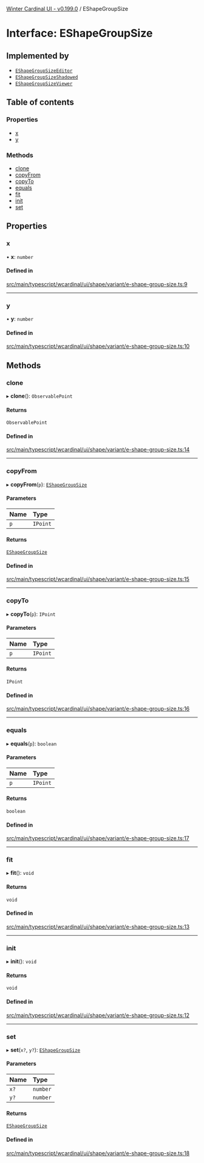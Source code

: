 [Winter Cardinal UI - v0.199.0](../index.md) / EShapeGroupSize

# Interface: EShapeGroupSize

## Implemented by

- [`EShapeGroupSizeEditor`](../classes/EShapeGroupSizeEditor.md)
- [`EShapeGroupSizeShadowed`](../classes/EShapeGroupSizeShadowed.md)
- [`EShapeGroupSizeViewer`](../classes/EShapeGroupSizeViewer.md)

## Table of contents

### Properties

- [x](EShapeGroupSize.md#x)
- [y](EShapeGroupSize.md#y)

### Methods

- [clone](EShapeGroupSize.md#clone)
- [copyFrom](EShapeGroupSize.md#copyfrom)
- [copyTo](EShapeGroupSize.md#copyto)
- [equals](EShapeGroupSize.md#equals)
- [fit](EShapeGroupSize.md#fit)
- [init](EShapeGroupSize.md#init)
- [set](EShapeGroupSize.md#set)

## Properties

### x

• **x**: `number`

#### Defined in

[src/main/typescript/wcardinal/ui/shape/variant/e-shape-group-size.ts:9](https://github.com/winter-cardinal/winter-cardinal-ui/blob/v0.199.0/src/main/typescript/wcardinal/ui/shape/variant/e-shape-group-size.ts#L9)

___

### y

• **y**: `number`

#### Defined in

[src/main/typescript/wcardinal/ui/shape/variant/e-shape-group-size.ts:10](https://github.com/winter-cardinal/winter-cardinal-ui/blob/v0.199.0/src/main/typescript/wcardinal/ui/shape/variant/e-shape-group-size.ts#L10)

## Methods

### clone

▸ **clone**(): `ObservablePoint`

#### Returns

`ObservablePoint`

#### Defined in

[src/main/typescript/wcardinal/ui/shape/variant/e-shape-group-size.ts:14](https://github.com/winter-cardinal/winter-cardinal-ui/blob/v0.199.0/src/main/typescript/wcardinal/ui/shape/variant/e-shape-group-size.ts#L14)

___

### copyFrom

▸ **copyFrom**(`p`): [`EShapeGroupSize`](EShapeGroupSize.md)

#### Parameters

| Name | Type |
| :------ | :------ |
| `p` | `IPoint` |

#### Returns

[`EShapeGroupSize`](EShapeGroupSize.md)

#### Defined in

[src/main/typescript/wcardinal/ui/shape/variant/e-shape-group-size.ts:15](https://github.com/winter-cardinal/winter-cardinal-ui/blob/v0.199.0/src/main/typescript/wcardinal/ui/shape/variant/e-shape-group-size.ts#L15)

___

### copyTo

▸ **copyTo**(`p`): `IPoint`

#### Parameters

| Name | Type |
| :------ | :------ |
| `p` | `IPoint` |

#### Returns

`IPoint`

#### Defined in

[src/main/typescript/wcardinal/ui/shape/variant/e-shape-group-size.ts:16](https://github.com/winter-cardinal/winter-cardinal-ui/blob/v0.199.0/src/main/typescript/wcardinal/ui/shape/variant/e-shape-group-size.ts#L16)

___

### equals

▸ **equals**(`p`): `boolean`

#### Parameters

| Name | Type |
| :------ | :------ |
| `p` | `IPoint` |

#### Returns

`boolean`

#### Defined in

[src/main/typescript/wcardinal/ui/shape/variant/e-shape-group-size.ts:17](https://github.com/winter-cardinal/winter-cardinal-ui/blob/v0.199.0/src/main/typescript/wcardinal/ui/shape/variant/e-shape-group-size.ts#L17)

___

### fit

▸ **fit**(): `void`

#### Returns

`void`

#### Defined in

[src/main/typescript/wcardinal/ui/shape/variant/e-shape-group-size.ts:13](https://github.com/winter-cardinal/winter-cardinal-ui/blob/v0.199.0/src/main/typescript/wcardinal/ui/shape/variant/e-shape-group-size.ts#L13)

___

### init

▸ **init**(): `void`

#### Returns

`void`

#### Defined in

[src/main/typescript/wcardinal/ui/shape/variant/e-shape-group-size.ts:12](https://github.com/winter-cardinal/winter-cardinal-ui/blob/v0.199.0/src/main/typescript/wcardinal/ui/shape/variant/e-shape-group-size.ts#L12)

___

### set

▸ **set**(`x?`, `y?`): [`EShapeGroupSize`](EShapeGroupSize.md)

#### Parameters

| Name | Type |
| :------ | :------ |
| `x?` | `number` |
| `y?` | `number` |

#### Returns

[`EShapeGroupSize`](EShapeGroupSize.md)

#### Defined in

[src/main/typescript/wcardinal/ui/shape/variant/e-shape-group-size.ts:18](https://github.com/winter-cardinal/winter-cardinal-ui/blob/v0.199.0/src/main/typescript/wcardinal/ui/shape/variant/e-shape-group-size.ts#L18)
